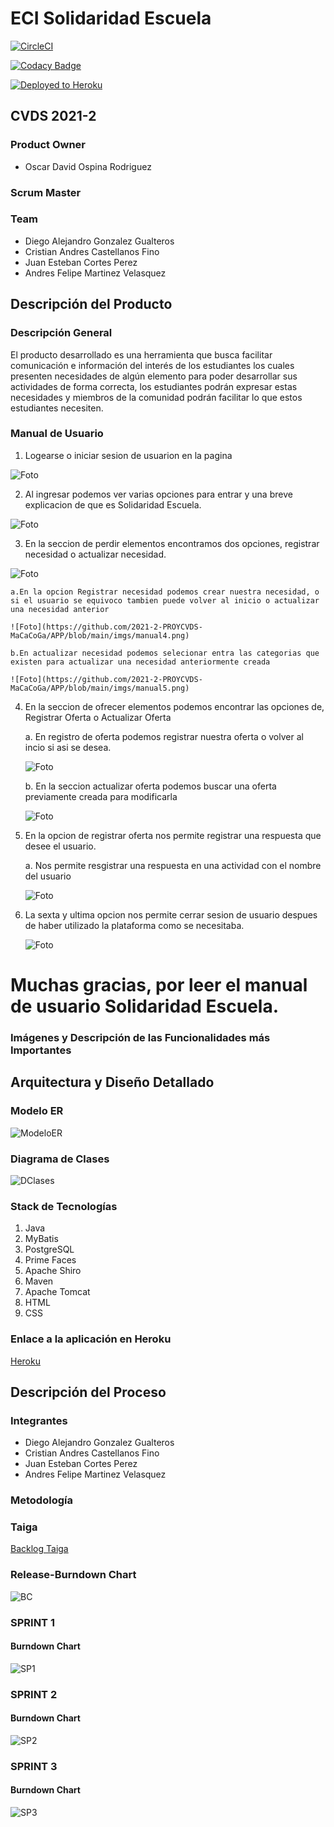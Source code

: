 # ECI Solidaridad Escuela
[![CircleCI](https://circleci.com/gh/2021-2-PROYCVDS-MaCaCoGa/APP/tree/main.svg?style=svg)](https://circleci.com/gh/2021-2-PROYCVDS-MaCaCoGa/APP/tree/main)

[![Codacy Badge](https://app.codacy.com/project/badge/Grade/4bdf1d5d421f4696bf880e013a8abdef)](https://www.codacy.com/gh/2021-2-PROYCVDS-MaCaCoGa/APP/dashboard?utm_source=github.com&amp;utm_medium=referral&amp;utm_content=2021-2-PROYCVDS-MaCaCoGa/APP&amp;utm_campaign=Badge_Grade)

[![Deployed to Heroku](https://www.herokucdn.com/deploy/button.png)](https://dashboard.heroku.com/apps/app-databse-cvds)
## CVDS 2021-2
### Product Owner
* Oscar David Ospina Rodriguez
### Scrum Master

### Team
* Diego Alejandro Gonzalez Gualteros
* Cristian Andres Castellanos Fino
* Juan Esteban Cortes Perez
* Andres Felipe Martinez Velasquez

## Descripción del Producto
### Descripción General
El producto desarrollado es una herramienta que busca facilitar comunicación e información del interés de los estudiantes los cuales presenten necesidades de algún elemento para poder desarrollar sus actividades de forma correcta, los estudiantes podrán expresar estas necesidades y miembros de la comunidad podrán facilitar lo que estos estudiantes necesiten.

### Manual de Usuario

1. Logearse o iniciar sesion de usuarion en la pagina 

![Foto](https://github.com/2021-2-PROYCVDS-MaCaCoGa/APP/blob/main/imgs/manual1.png)

2. Al ingresar podemos ver varias opciones para entrar y una breve explicacion de que es Solidaridad Escuela.

![Foto](https://github.com/2021-2-PROYCVDS-MaCaCoGa/APP/blob/main/imgs/manual2.png)

3. En la seccion de perdir elementos encontramos dos opciones, registrar necesidad o actualizar necesidad.

![Foto](https://github.com/2021-2-PROYCVDS-MaCaCoGa/APP/blob/main/imgs/manual3.png)

	a.En la opcion Registrar necesidad podemos crear nuestra necesidad, o si el usuario se equivoco tambien puede volver al inicio o actualizar una necesidad anterior

	![Foto](https://github.com/2021-2-PROYCVDS-MaCaCoGa/APP/blob/main/imgs/manual4.png)

	b.En actualizar necesidad podemos selecionar entra las categorias que existen para actualizar una necesidad anteriormente creada

	![Foto](https://github.com/2021-2-PROYCVDS-MaCaCoGa/APP/blob/main/imgs/manual5.png)

4. En la seccion de ofrecer elementos podemos encontrar las opciones de, Registrar Oferta o Actualizar Oferta

	a. En registro de oferta podemos registrar nuestra oferta o volver al incio si asi se desea.
	
	![Foto](https://github.com/2021-2-PROYCVDS-MaCaCoGa/APP/blob/main/imgs/manual6.png)

	b. En la seccion actualizar oferta podemos buscar una oferta previamente creada para modificarla

	![Foto](https://github.com/2021-2-PROYCVDS-MaCaCoGa/APP/blob/main/imgs/manual7.png)

5. En la opcion de registrar oferta nos permite registrar una respuesta que desee el usuario.

	a. Nos permite resgistrar una respuesta en una actividad con el nombre del usuario

	![Foto](https://github.com/2021-2-PROYCVDS-MaCaCoGa/APP/blob/main/imgs/manual8.png)

6. La sexta y ultima opcion nos permite cerrar sesion de usuario despues de haber utilizado la plataforma como se
necesitaba.
	
	![Foto](https://github.com/2021-2-PROYCVDS-MaCaCoGa/APP/blob/main/imgs/manual9.png)


# Muchas gracias, por leer el manual de usuario Solidaridad Escuela.



### Imágenes y Descripción de las Funcionalidades más Importantes


## Arquitectura y Diseño Detallado
### Modelo ER
![ModeloER](/imgs/ModeloER.png)

### Diagrama de Clases
![DClases](/imgs/DiagramaClases.png)

### Stack de Tecnologías
1. Java
2. MyBatis
3. PostgreSQL
4. Prime Faces
5. Apache Shiro
6. Maven
7. Apache Tomcat
8. HTML
9. CSS

### Enlace a la aplicación en Heroku
[Heroku](https://app-databse-cvds.herokuapp.com/)

## Descripción del Proceso

### Integrantes
* Diego Alejandro Gonzalez Gualteros
* Cristian Andres Castellanos Fino
* Juan Esteban Cortes Perez
* Andres Felipe Martinez Velasquez

### Metodología


### Taiga 
[Backlog Taiga](https://tree.taiga.io/project/rixco-solidaridad-escuela/backlog)

### Release-Burndown Chart
![BC](/imgs/Backlog.png)

### SPRINT 1


#### Burndown Chart
![SP1](/imgs/Sprint1.png)

### SPRINT 2


#### Burndown Chart
![SP2](/imgs/Sprint2.png)

### SPRINT 3


#### Burndown Chart
![SP3](/imgs/Sprint3.png)